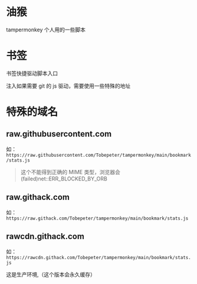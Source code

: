 # 油猴

tampermonkey 个人用的一些脚本

# 书签

书签快捷驱动脚本入口

注入如果需要 git 的 js 驱动，需要使用一些特殊的地址

# 特殊的域名

## raw.githubusercontent.com

如：`https://raw.githubusercontent.com/Tobepeter/tampermonkey/main/bookmark/stats.js`

> 这个不能得到正确的 MIME 类型，浏览器会(failed)net::ERR_BLOCKED_BY_ORB

## raw.githack.com

如：`https://raw.githack.com/Tobepeter/tampermonkey/main/bookmark/stats.js`

## rawcdn.githack.com

如：`https://rawcdn.githack.com/Tobepeter/tampermonkey/main/bookmark/stats.js`

这是生产环境,（这个版本会永久缓存）
